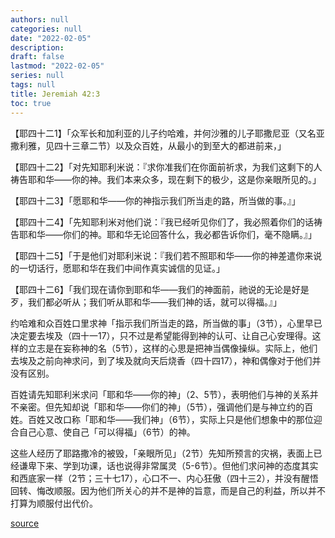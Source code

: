 ```yaml
---
authors: null
categories: null
date: "2022-02-05"
description: 
draft: false
lastmod: "2022-02-05"
series: null
tags: null
title: Jeremiah 42:3
toc: true
---
```


<!--more-->

【耶四十二1】「众军长和加利亚的儿子约哈难，并何沙雅的儿子耶撒尼亚（又名亚撒利雅，见四十三章二节）以及众百姓，从最小的到至大的都进前来，」

【耶四十二2】「对先知耶利米说：『求你准我们在你面前祈求，为我们这剩下的人祷告耶和华——你的神。我们本来众多，现在剩下的极少，这是你亲眼所见的。」

【耶四十二3】「愿耶和华——你的神指示我们所当走的路，所当做的事。』」

【耶四十二4】「先知耶利米对他们说：『我已经听见你们了，我必照着你们的话祷告耶和华——你们的神。耶和华无论回答什么，我必都告诉你们，毫不隐瞒。』」

【耶四十二5】「于是他们对耶利米说：『我们若不照耶和华——你的神差遣你来说的一切话行，愿耶和华在我们中间作真实诚信的见证。」

【耶四十二6】「我们现在请你到耶和华——我们的神面前，祂说的无论是好是歹，我们都必听从；我们听从耶和华——我们神的话，就可以得福。』」

约哈难和众百姓口里求神「指示我们所当走的路，所当做的事」（3节），心里早已决定要去埃及（四十一17），只不过是希望能得到神的认可、让自己心安理得。这样的立志是在妄称神的名（5节），这样的心思是把神当偶像操纵。实际上，他们去埃及之前向神求问，到了埃及就向天后烧香（四十四17），神和偶像对于他们并没有区别。  

百姓请先知耶利米求问「耶和华——你的神」（2、5节），表明他们与神的关系并不亲密。但先知却说「耶和华——你们的神」（5节），强调他们是与神立约的百姓。百姓又改口称「耶和华——我们神」（6节），实际上只是他们想象中的那位迎合自己心意、使自己「可以得福」（6节）的神。   

这些人经历了耶路撒冷的被毁，「亲眼所见」（2节）先知所预言的灾祸，表面上已经谦卑下来、学到功课，话也说得非常属灵（5-6节）。但他们求问神的态度其实和西底家一样（2节；三十七17），心口不一、内心狂傲（四十三2），并没有醒悟回转、悔改顺服。因为他们所关心的并不是神的旨意，而是自己的利益，所以并不打算为顺服付出代价。

[source ](https://cmcbiblereading.com/2016/07/28/%e8%80%b6%e5%88%a9%e7%b1%b3%e4%b9%a6%e7%ac%ac42%e7%ab%a0%e9%80%90%e8%8a%82%e6%b3%a8%e8%a7%a3%e3%80%81%e7%a5%b7%e8%af%bb/)
